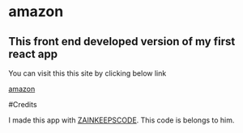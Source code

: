 # amazon

## This front end developed version of my first react app

You can visit this this site by clicking below link

[amazon](https://amazonreact.pages.dev)


#Credits

I made this app with [ZAINKEEPSCODE](https://www.youtube.com/watch?v=P5VnLiGUmtY). This code is belongs to him.
